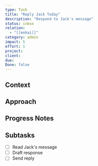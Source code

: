```yaml
---
type: Task
title: "Reply Jack Today"
description: "Respond to Jack's message"
status: inbox
relation:
  - "[[mokai]]"
category: admin
impact: 5
effort: 1
project:
client:
due:
Done: false
---
```


## Context


## Approach


## Progress Notes


## Subtasks
- [ ] Read Jack's message
- [ ] Draft response
- [ ] Send reply

